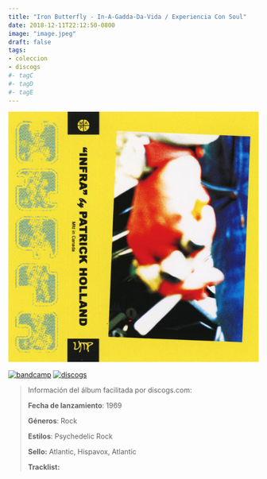 ```yaml
---
title: "Iron Butterfly - In-A-Gadda-Da-Vida / Experiencia Con Soul"
date: 2018-12-11T22:12:50-0800
image: "image.jpeg"
draft: false
tags:
- coleccion
- discogs
#- tagC
#- tagD
#- tagE
---
```


![cover](image.jpeg (Iron Butterfly - In-A-Gadda-Da-Vida / Experiencia Con Soul))

[![bandcamp](../links/svg/bandcamp.png "bandcamp")](https://bandcamp.com/search?q=Iron-Butterfly%20In-A-Gadda-Da-Vida-Experiencia-Con-Soul)
[![discogs](../links/svg/discogs.png "discogs")](https://api.discogs.com/releases/2414384)
<!-- [![spotify](../links/svg/spotify.png "spotify")]() -->
<!-- [![lastfm](../links/svg/lastfm.png "lastfm")]() -->
<!-- [![musicbrainz](../links/svg/musicbrainz.png "musicbrainz")]() -->
<!-- [![wikipedia](../links/svg/wikipedia.png "wikipedia")]() -->
<!-- [![youtube](../links/svg/youtube.png "youtube")]() -->

> Información del álbum facilitada por discogs.com:
>
> **Fecha de lanzamiento**: 1969
>
> **Géneros**: Rock
>
> **Estilos**: Psychedelic Rock
>
> **Sello:** Atlantic, Hispavox, Atlantic
>
> **Tracklist:**


